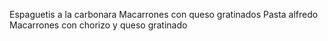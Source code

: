 Espaguetis a la carbonara 
Macarrones con queso gratinados 
Pasta alfredo 
Macarrones con chorizo y queso gratinado
